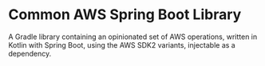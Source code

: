 # Common AWS Spring Boot Library

A Gradle library containing an opinionated set of AWS operations, written in Kotlin with Spring Boot, using the AWS SDK2 variants, injectable as a dependency.

